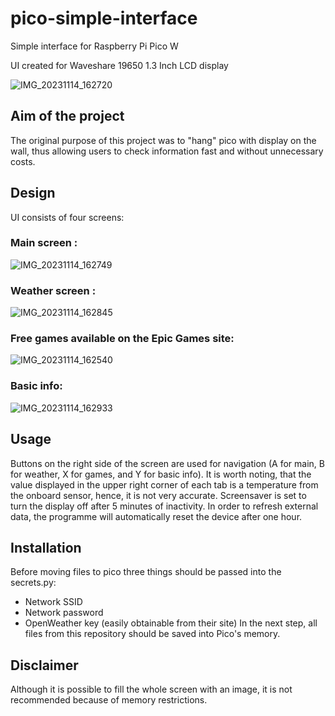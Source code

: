 # pico-simple-interfaceSimple interface for Raspberry Pi Pico WUI created for Waveshare 19650 1.3 Inch LCD display![IMG_20231114_162720](https://github.com/AntekBrudka/pico-w-simple-interface/assets/45321229/82d0aec9-42c3-4acf-a6c7-a677e6bd8ba9)                           ## Aim of the projectThe original purpose of this project was to "hang" pico with display on the wall, thus allowing users to check information fast and without unnecessary costs.## DesignUI consists of four screens:### Main screen : ![IMG_20231114_162749](https://github.com/AntekBrudka/pico-w-simple-interface/assets/45321229/bcd954d2-d2a6-404b-8cf8-19635ab5754c)### Weather screen :![IMG_20231114_162845](https://github.com/AntekBrudka/pico-w-simple-interface/assets/45321229/0b449cef-5a5e-4488-87b0-c7dadb86617f)### Free games available on the Epic Games site:![IMG_20231114_162540](https://github.com/AntekBrudka/pico-w-simple-interface/assets/45321229/a3efacdb-599b-4f33-88f9-f5f7fbbc0eda)### Basic info:![IMG_20231114_162933](https://github.com/AntekBrudka/pico-w-simple-interface/assets/45321229/96854458-8bc8-4932-8356-3ca8cb9edca7)## UsageButtons on the right side of the screen are used for navigation (A for main, B for weather, X for games, and Y for basic info). It is worth noting, that the value displayed in the upper right corner of each tab is a temperature from the onboard sensor, hence, it is not very accurate. Screensaver is set to turn the display off after 5 minutes of inactivity. In order to refresh external data, the programme will automatically reset the device after one hour. ## InstallationBefore moving files to pico three things should be passed into the secrets.py: - Network SSID - Network password - OpenWeather key (easily obtainable from their site)In the next step, all files from this repository should be saved into Pico's memory.## DisclaimerAlthough it is possible to fill the whole screen with an image, it is not recommended because of memory restrictions.